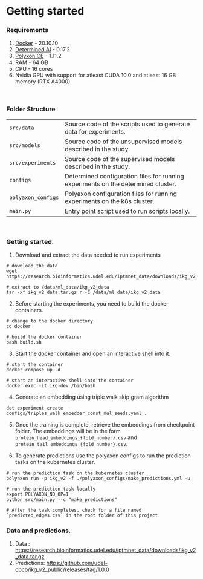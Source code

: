 # Getting started

### Requirements
1. [Docker](https://docs.docker.com/engine/install/debian/) - 20.10.10
2. [Determined AI](https://github.com/determined-ai/determined) - 0.17.2
3. [Polyxon CE](https://github.com/polyaxon/polyaxon) - 1.11.2 
4. RAM - 64 GB
5. CPU - 16 cores
5. Nvidia GPU with support for atleast CUDA 10.0 and atleast 16 GB memory (RTX A4000)

<br />

### Folder Structure
| | |
|---|---|
| `src/data` | Source code of the scripts used to generate data for experiments. |
| `src/models` | Source code of the unsupervised models described in the study. |
| `src/experiments` | Source code of the supervised models described in the study. |
| `configs` | Determined configuration files for running experiments on the determined cluster. |
| `polyaxon_configs` | Polyaxon configuration files for running experiments on the k8s cluster. |
| `main.py` | Entry point script used to run scripts locally. |

<br />

### Getting started.

1. Download and extract the data needed to run experiments
```
# download the data
wget https://research.bioinformatics.udel.edu/iptmnet_data/downloads/ikg_v2_data.tar.gz

# extract to /data/ml_data/ikg_v2_data
tar -xf ikg_v2_data.tar.gz r -C /data/ml_data/ikg_v2_data
```

2. Before starting the experiments, you need to build the docker containers.
```
# change to the docker directory
cd docker

# build the docker container
bash build.sh
```

3. Start the docker container and open an interactive shell into it.
```
# start the container
docker-compose up -d

# start an interactive shell into the container
docker exec -it ikg-dev /bin/bash
```

4. Generate an embedding using triple walk skip gram algorithm
```
det experiment create configs/triples_walk_embedder_const_mul_seeds.yaml .
```

5. Once the training is complete, retrieve the embeddings from checkpoint folder. The embeddings will be in the form
   `protein_head_embeddings_{fold_number}.csv` and `protein_tail_embeddings_{fold_number}.csv`.


6. To generate predictions use the polyaxon configs to run the prediction tasks on the kubernetes cluster.
```
# run the prediction task on the kubernetes cluster
polyaxon run -p ikg_v2 -f ./polyaxon_configs/make_predictions.yml -u

# run the prediction task locally
export POLYAXON_NO_OP=1
python src/main.py --c "make_predictions"

# After the task completes, check for a file named `predicted_edges.csv` in the root folder of this project.
``` 


### Data and predictions.

1. Data : https://research.bioinformatics.udel.edu/iptmnet_data/downloads/ikg_v2_data.tar.gz
1. Predictions: https://github.com/udel-cbcb/ikg_v2_public/releases/tag/1.0.0